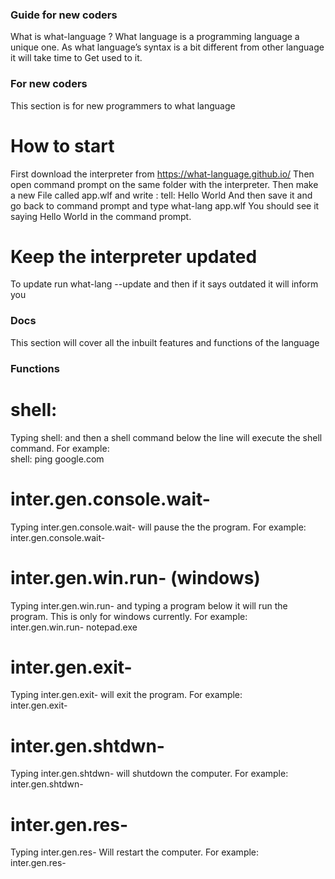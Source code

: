 ### Guide for new coders
What is what-language ? What language is a programming language a unique one. As what language’s syntax is a bit different from other language it will take time to
Get used to it.

### For new coders
This section is for new programmers to what language
# How to start
First download the interpreter from https://what-language.github.io/
Then open command prompt on the same folder with the interpreter. Then make a new
File called app.wlf and write :
tell:
Hello World
And then save it and go back to command prompt and type what-lang app.wlf
You should see it saying Hello World in the command prompt.

# Keep the interpreter updated
To update run what-lang --update and then if it says outdated it will inform you

### Docs
This section will cover all the inbuilt features and functions of the language
### Functions
# shell:
Typing shell: and then a shell command below the line will execute the shell command.
For example: <br>
shell:
ping google.com
# inter.gen.console.wait-
Typing inter.gen.console.wait- will pause the the program.
For example: <br>
inter.gen.console.wait-
# inter.gen.win.run- (windows)
Typing inter.gen.win.run- and typing a program below it will run the program. This is only for windows currently.
For example: <br>
inter.gen.win.run-
notepad.exe
# inter.gen.exit-
Typing inter.gen.exit- will exit the program.
For example: <br>
inter.gen.exit-
# inter.gen.shtdwn-
Typing inter.gen.shtdwn-  will shutdown the computer.
For example: <br>
inter.gen.shtdwn-
# inter.gen.res- 
Typing inter.gen.res- Will restart the computer.
For example: <br>
inter.gen.res-

 
